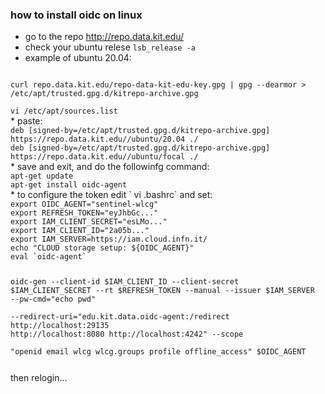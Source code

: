 ### how to install oidc on linux
* go to the repo http://repo.data.kit.edu/
* check your ubuntu relese `lsb_release -a`
* example of ubuntu 20.04:
<code>
curl repo.data.kit.edu/repo-data-kit-edu-key.gpg | gpg --dearmor > /etc/apt/trusted.gpg.d/kitrepo-archive.gpg
</code>
<code>
vi /etc/apt/sources.list
</code>
* paste:
<code>
deb [signed-by=/etc/apt/trusted.gpg.d/kitrepo-archive.gpg] https://repo.data.kit.edu//ubuntu/20.04 ./
deb [signed-by=/etc/apt/trusted.gpg.d/kitrepo-archive.gpg] https://repo.data.kit.edu//ubuntu/focal ./
</code>
* save and exit, and do the followinfg command:
<code>
apt-get update
apt-get install oidc-agent
</code>
* to configure the token edit ` vi .bashrc` and set:
<code>
export OIDC_AGENT="sentinel-wlcg"
export REFRESH_TOKEN="eyJhbGc..."
export IAM_CLIENT_SECRET="esLMo..."
export IAM_CLIENT_ID="2a05b..."
export IAM_SERVER=https://iam.cloud.infn.it/
echo "CLOUD storage setup: ${OIDC_AGENT}"
eval `oidc-agent`

oidc-gen --client-id $IAM_CLIENT_ID --client-secret $IAM_CLIENT_SECRET --rt $REFRESH_TOKEN --manual --issuer $IAM_SERVER --pw-cmd="echo pwd" \
--redirect-uri="edu.kit.data.oidc-agent:/redirect http://localhost:29135 http://localhost:8080 http://localhost:4242" --scope \
"openid email wlcg wlcg.groups profile offline_access" $OIDC_AGENT

</code>
then relogin...
